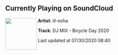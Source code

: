 ## Currently Playing on SoundCloud

[<img align="left" width="100" src="https://i1.sndcdn.com/artworks-Gl1E9IQHJWyXFU1y-WtTRhQ-t50x50.jpg">](https://soundcloud.com/ill-esha/dj-mix-bicycle-day-2020)

**Artist**: ill-esha 

**Track**: DJ MIX - Bicycle Day 2020

Last updated at 07/30/2020 08:40
